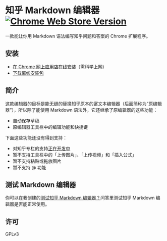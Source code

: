 # 知乎 Markdown 编辑器 [![Chrome Web Store Version](https://img.shields.io/chrome-web-store/v/cnmicighccicadglkflglibfaikhbobp.svg?style=flat-square)](https://chrome.google.com/webstore/detail/cnmicighccicadglkflglibfaikhbobp)

一款能让你用 Markdown 语法编写知乎问题和答案的 Chrome 扩展程序。

## 安装

- [在 Chrome 网上应用店在线安装](https://chrome.google.com/webstore/detail/cnmicighccicadglkflglibfaikhbobp)（需科学上网）
- [下载离线安装包](https://github.com/lmk123/zhihu-markdown-editor/releases/latest)

## 简介

这款编辑器的目标是能无缝的替换知乎原本的富文本编辑器（后面简称为“原编辑器”），所以除了能使用 Markdown 语法外，它还继承了原编辑器的这些功能：

- 自动保存草稿
- 原编辑器工具栏中的编辑功能和快捷键

下面这些功能还没有得到支持：

- 对知乎专栏的支持[正在开发中](https://github.com/lmk123/zhihu-markdown-editor/tree/support-article)
- 暂不支持工具栏中的「上传图片」、「上传视频」和「插入公式」
- 暂不支持粘贴或拖放图片
- 暂不支持 @ 功能

## 测试 Markdown 编辑器

你可以在我创建的[测试知乎 Markdown 编辑器？](https://www.zhihu.com/question/66599663)问答里测试知乎 Markdown 编辑器是否能正常使用。

## 许可

GPLv3
